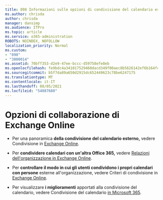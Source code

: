 ```yaml
---
title: 898 Informazioni sulle opzioni di condivisione del calendario esterno
ms.author: chrisda
author: chrisda
manager: dansimp
ms.audience: ITPro
ms.topic: article
ms.service: o365-administration
ROBOTS: NOINDEX, NOFOLLOW
localization_priority: Normal
ms.custom:
- "898"
- "3800014"
ms.assetid: 70bff353-d2e9-47ee-bccc-d59758efe8eb
ms.openlocfilehash: fe9bdc4a341017529460dacd349f00aec8b5626142ef6b164fc61ae2581d5584
ms.sourcegitcommit: b5f7da89a650d2915dc652449623c78be6247175
ms.translationtype: MT
ms.contentlocale: it-IT
ms.lasthandoff: 08/05/2021
ms.locfileid: "54087680"
---
```

# <a name="exchange-online-collaboration-options"></a>Opzioni di collaborazione di Exchange Online

- Per una panoramica **della condivisione del calendario esterno,** vedere Condivisione in [Exchange Online](https://technet.microsoft.com/library/jj916670%28v=exchg.150%29.aspx).

- Per **condividere calendari con un'altra Office 365,** vedere [Relazioni dell'organizzazione in Exchange Online](https://technet.microsoft.com/library/jj916658%28v=exchg.150%29.aspx).

- Per **controllare il modo in cui gli utenti condividono i propri calendari con persone** esterne all'organizzazione, vedere Criteri di condivisione in [Exchange Online](https://technet.microsoft.com/library/jj916673%28v=exchg.150%29.aspx).

- Per visualizzare **i miglioramenti** apportati alla condivisione del calendario, vedere Condivisione del calendario [in Microsoft 365](https://support.office.com/article/calendar-sharing-in-microsoft-365-b576ecc3-0945-4d75-85f1-5efafb8a37b4).
